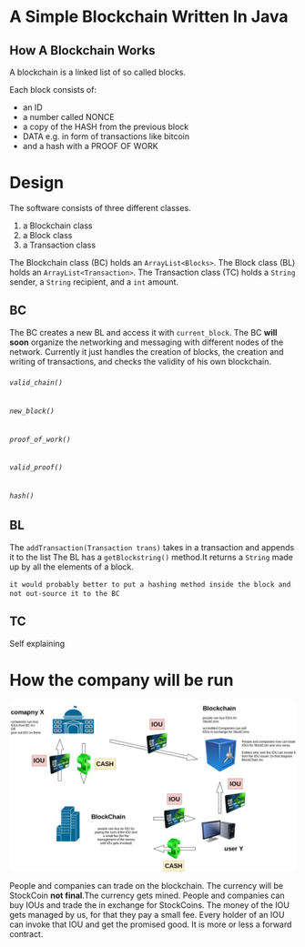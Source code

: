 # A Simple Blockchain Written In Java

## How A Blockchain Works

A blockchain is a linked list of so called blocks.

Each block consists of:
  * an ID
  * a number called NONCE
  * a copy of the HASH from the previous block
  * DATA e.g. in form of transactions like bitcoin
  * and a hash with a PROOF OF WORK
  
# Design

The software consists of three different classes.

1. a Blockchain class
2. a Block class
3. a Transaction class

The Blockchain class (BC) holds an `ArrayList<Blocks>`. The Block class (BL) holds
an `ArrayList<Transaction>`. The Transaction class (TC) holds a `String` sender, a `String` recipient, and a `int` amount.


## BC
The BC creates a new BL and access it with `current_block`. The BC **will soon** organize the networking and messaging with different nodes of the network. Currently it just handles the creation of blocks, the creation and writing of transactions, and checks the validity of his own blockchain.

###### `valid_chain()`

###### `new_block()`

###### `proof_of_work()`

###### `valid_proof()`

###### `hash()`

## BL
The `addTransaction(Transaction trans)` takes in a transaction and appends it to the list
The BL has a `getBlockstring()` method.It returns a `String` made up by all the elements of a block. 
```
it would probably better to put a hashing method inside the block and not out-source it to the BC
```

## TC

Self explaining


# How the company will be run

![alt text](https://github.com/EmileSchneider/JavaBlockchainRefactor/blob/master/Test.jpg)

People and companies can trade on the blockchain. The currency will be StockCoin **not final**.The currency gets mined.
People and companies can buy IOUs and trade the in exchange for StockCoins. The money of the IOU gets managed by us, for that they pay a small fee. Every holder of an IOU can invoke that IOU and get the promised good. It is more or less a forward contract.  
